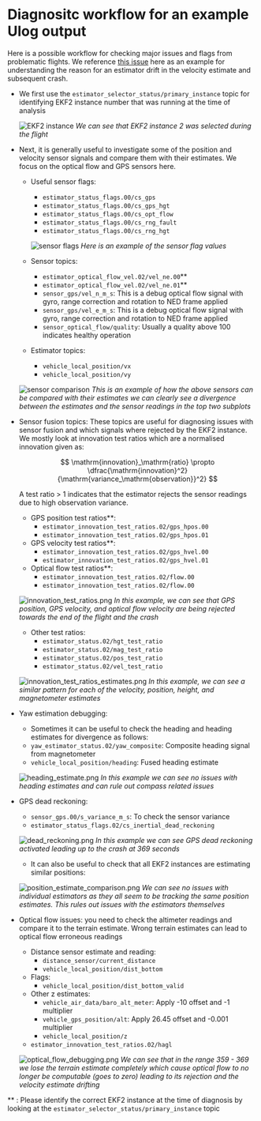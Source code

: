 # Diagnositc workflow for an example Ulog output

Here is a possible workflow for checking major issues and flags from problematic flights. We reference [this issue](https://github.com/DroneLeaf/leaf_diag/issues/1) here as an example for understanding the reason for an estimator drift in the velocity estimate and subsequent crash.

* We first use the `estimator_selector_status/primary_instance` topic for identifying EKF2 instance number that was running at the time of analysis

    ![EKF2 instance](./images/EKF2_instance.png)
    *We can see that EKF2 instance 2 was selected during the flight*

* Next, it is generally useful to investigate some of the position and velocity sensor signals and compare them with their estimates. We focus on the optical flow and GPS sensors here.
    * Useful sensor flags:
        * `estimator_status_flags.00/cs_gps`
        * `estimator_status_flags.00/cs_gps_hgt`
        * `estimator_status_flags.00/cs_opt_flow`
        * `estimator_status_flags.00/cs_rng_fault`
        * `estimator_status_flags.00/cs_rng_hgt`
        
        ![sensor flags](images/sensor_flags.png)
        *Here is an example of the sensor flag values*

    * Sensor topics:
        * `estimator_optical_flow_vel.02/vel_ne.00`**
        * `estimator_optical_flow_vel.02/vel_ne.01`**
        * `sensor_gps/vel_n_m_s`: This is a debug optical flow signal with gyro, range correction and rotation to NED frame applied
        * `sensor_gps/vel_e_m_s`: This is a debug optical flow signal with gyro, range correction and rotation to NED frame applied
        * `sensor_optical_flow/quality`: Usually a quality above 100 indicates healthy operation
    * Estimator topics:
        * `vehicle_local_position/vx`
        * `vehicle_local_position/vy`

    ![sensor comparison](images/sensor_comparison.png)
    *This is an example of how the above sensors can be compared with their estimates we can clearly see a divergence between the estimates and the sensor readings in the top two subplots*

* Sensor fusion topics: These topics are useful for diagnosing issues with sensor fusion and which signals where rejected by the EKF2 instance. We mostly look at innovation test ratios which are a normalised innovation given as:

    $$
    \mathrm{innovation}_\mathrm{ratio} \propto \dfrac{\mathrm{innovation}^2}{\mathrm{variance_\mathrm{observation}}^2}
    $$

	A test ratio > 1 indicates that the estimator rejects the sensor readings due to high observation variance.
	* GPS position test ratios**:
		* `estimator_innovation_test_ratios.02/gps_hpos.00`
		* `estimator_innovation_test_ratios.02/gps_hpos.01`
	* GPS velocity test ratios**:
		* `estimator_innovation_test_ratios.02/gps_hvel.00`
		* `estimator_innovation_test_ratios.02/gps_hvel.01`
	* Optical flow test ratios**:
		* `estimator_innovation_test_ratios.02/flow.00`
		* `estimator_innovation_test_ratios.02/flow.00`

	![innovation_test_ratios.png](images/innovation_test_ratios.png)
    *In this example, we can see that GPS position, GPS velocity, and optical flow velocity are being rejected towards the end of the flight and the crash*

	* Other test ratios:
		* `estimator_status.02/hgt_test_ratio`
		* `estimator_status.02/mag_test_ratio`
		* `estimator_status.02/pos_test_ratio`
		* `estimator_status.02/vel_test_ratio`

    ![innovation_test_ratios_estimates.png](images/innovation_test_ratios_estimates.png)
    *In this example, we can see a similar pattern for each of the velocity, position, height, and magnetometer estimates*

* Yaw estimation debugging:
	* Sometimes it can be useful to check the heading and heading estimates for divergence as follows:
	* `yaw_estimator_status.02/yaw_composite`: Composite heading signal from magnetometer
	* `vehicle_local_position/heading`: Fused heading estimate

    ![heading_estimate.png](images/heading_estimate.png)
    *In this example we can see no issues with heading estimates and can rule out compass related issues*


* GPS dead reckoning:
	* `sensor_gps.00/s_variance_m_s`: To check the sensor variance
	* `estimator_status_flags.02/cs_inertial_dead_reckoning`
    
    ![dead_reckoning.png](images/dead_reckoning.png)
    *In this example we can see GPS dead reckoning activated leading up to the crash at 369 seconds*

	* It can also be useful to check that all EKF2 instances are estimating similar positions:

    ![position_estimate_comparison.png](images/position_estimate_comparison.png)
    *We can see no issues with individual estimators as they all seem to be tracking the same position estimates. This rules out issues with the estimators themselves*


* Optical flow issues: you need to check the altimeter readings and compare it to the terrain estimate. Wrong terrain estimates can lead to optical flow erroneous readings
	* Distance sensor estimate and reading:
		* `distance_sensor/current_distance`
		* `vehicle_local_position/dist_bottom`
	* Flags:
		* `vehicle_local_position/dist_bottom_valid`
	* Other z estimates:
		* `vehicle_air_data/baro_alt_meter`: Apply -10 offset and -1 multiplier
		* `vehicle_gps_position/alt`: Apply 26.45 offset and -0.001 multiplier
		* `vehicle_local_position/z`
	* `estimator_innovation_test_ratios.02/hagl`

    ![optical_flow_debugging.png](images/optical_flow_debugging.png)
    *We can see that in the range 359 - 369 we lose the terrain estimate completely which cause optical flow to no longer be computable (goes to zero) leading to its rejection and the velocity estimate drifting*


** : Please identify the correct EKF2 instance at the time of diagnosis by looking at the `estimator_selector_status/primary_instance` topic